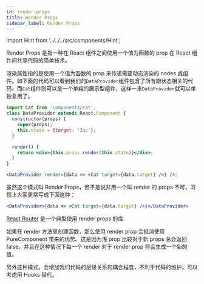 ```yaml
---
id: render-props
title: Render Props
sidebar_label: Render Props
---
```


import Hint from '../../../src/components/Hint';

Render Props 是指一种在 React 组件之间使用一个值为函数的 prop 在 React 组件间共享代码的简单技术。

渲染属性指的是使用一个值为函数的 prop 来传递需要动态渲染的 nodes 或组件。如下面的代码可以看到我们的`DataProvider`组件包含了所有跟状态相关的代码，而`Cat`组件则可以是一个单纯的展示型组件，这样一来`DataProvider`就可以单独复用了。

```jsx
import Cat from 'components/cat';
class DataProvider extends React.Component {
  constructor(props) {
    super(props);
    this.state = {target: 'Zac'};
  }

  render() {
    return <div>{this.props.render(this.state)}</div>;
  }
}

<DataProvider render={data => <Cat target={data.target} />} />;
```

虽然这个模式叫 Render Props，但不是说非用一个叫 render 的 props 不可，习惯上大家更常写成下面这种：

```jsx
<DataProvider>{data => <Cat target={data.target} />}</DataProvider>
```

[React Router](https://reacttraining.com/react-router/web/api/Route/Route-render-methods) 是一个典型使用 render props 的库

<Hint type="warning">如果在 render 方法里创建函数，那么使用 render prop 会抵消使用 PureComponent 带来的优势。这是因为浅 prop 比较对于新 props 总会返回 false，并且在这种情况下每一个 render 对于 render prop 将会生成一个新的值。</Hint>

另外这种模式，会增加我们代码的层级关系和耦合程度，不利于代码的维护。可以考虑用 Hooks 替代。

